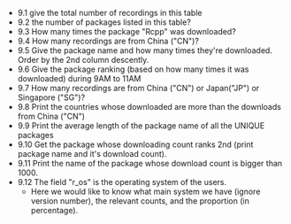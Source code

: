 - 9.1 give the total number of recordings in this table
- 9.2 the number of packages listed in this table?
- 9.3 How many times the package "Rcpp" was downloaded?
- 9.4 How many recordings are from China ("CN")?
- 9.5 Give the package name and how many times they're downloaded. Order by the 2nd column descently.
- 9.6 Give the package ranking (based on how many times it was downloaded) during 9AM to 11AM
- 9.7 How many recordings are from China ("CN") or Japan("JP") or Singapore ("SG")?
- 9.8 Print the countries whose downloaded are more than the downloads from China ("CN")
- 9.9 Print the average length of the package name of all the UNIQUE packages
- 9.10 Get the package whose downloading count ranks 2nd (print package name and it's download count).
- 9.11 Print the name of the package whose download count is bigger than 1000.
- 9.12 The field "r_os" is the operating system of the users.
    - 	Here we would like to know what main system we have (ignore version number), the relevant counts, and the proportion (in percentage).
